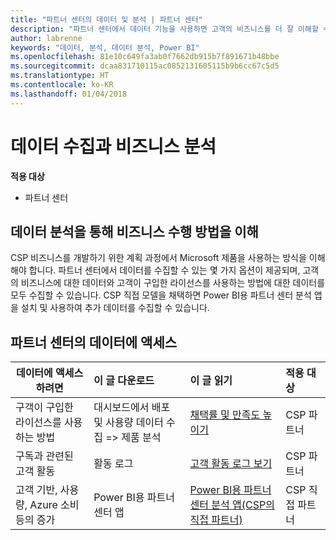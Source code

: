 ```yaml
---
title: "파트너 센터의 데이터 및 분석 | 파트너 센터"
description: "파트너 센터에서 데이터 기능을 사용하면 고객의 비즈니스를 더 잘 이해할 수 있습니다."
author: labrenne
keywords: "데이터, 분석, 데이터 분석, Power BI"
ms.openlocfilehash: 81e10c649fa3ab0f7662db915b7f891671b48bbe
ms.sourcegitcommit: dcaa831710115ac0852131605115b9b6cc67c5d5
ms.translationtype: HT
ms.contentlocale: ko-KR
ms.lasthandoff: 01/04/2018
---
```

# <a name="get-data-and-analyze-your-business"></a>데이터 수집과 비즈니스 분석 

**적용 대상**

-  파트너 센터 

## <a name="understand-how-your-business-is-doing-through-data-analysis"></a>데이터 분석을 통해 비즈니스 수행 방법을 이해

CSP 비즈니스를 개발하기 위한 계획 과정에서 Microsoft 제품을 사용하는 방식을 이해해야 합니다. 파트너 센터에서 데이터를 수집할 수 있는 몇 가지 옵션이 제공되며, 고객의 비즈니스에 대한 데이터와 고객이 구입한 라이선스를 사용하는 방법에 대한 데이터를 모두 수집할 수 있습니다. CSP 직접 모델을 채택하면 Power BI용 파트너 센터 분석 앱을 설치 및 사용하여 추가 데이터를 수집할 수 있습니다.

## <a name="access-data-in-partner-center"></a>파트너 센터의 데이터에 액세스

|**데이터에 액세스하려면**   |**이 글 다운로드**   |**이 글 읽기**   | **적용 대상**    |
|---------------------|:-----------------------|:---------------|:--------------|
|구객이 구입한 라이선스를 사용하는 방법   |대시보드에서 배포 및 사용량 데이터 수집 => 제품 분석   |[채택률 및 만족도 높이기](increasing-adoption-and-satisfaction.md)|CSP 파트너|
|구독과 관련된 고객 활동   |활동 로그   |[고객 활동 로그 보기](activity-logs.md)|CSP 파트너   |
|고객 기반, 사용량, Azure 소비 등의 증가   |Power BI용 파트너 센터 앱   |[Power BI용 파트너 센터 분석 앱(CSP의 직접 파트너)](power-bi-app-for-direct-partners.md)|CSP 직접 파트너|






